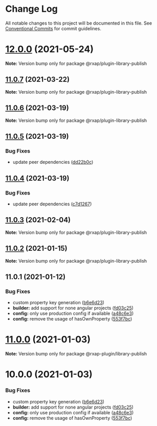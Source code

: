 # Change Log

All notable changes to this project will be documented in this file.
See [Conventional Commits](https://conventionalcommits.org) for commit guidelines.

# [12.0.0](https://gitlab.com/rxap/packages/compare/@rxap/plugin-library-publish@11.0.7...@rxap/plugin-library-publish@12.0.0) (2021-05-24)

**Note:** Version bump only for package @rxap/plugin-library-publish





## [11.0.7](https://gitlab.com/rxap/packages/compare/@rxap/plugin-library-publish@11.0.6...@rxap/plugin-library-publish@11.0.7) (2021-03-22)

**Note:** Version bump only for package @rxap/plugin-library-publish





## [11.0.6](https://gitlab.com/rxap/packages/compare/@rxap/plugin-library-publish@11.0.5...@rxap/plugin-library-publish@11.0.6) (2021-03-19)

**Note:** Version bump only for package @rxap/plugin-library-publish





## [11.0.5](https://gitlab.com/rxap/packages/compare/@rxap/plugin-library-publish@11.0.4...@rxap/plugin-library-publish@11.0.5) (2021-03-19)


### Bug Fixes

* update peer dependencies ([dd22b0c](https://gitlab.com/rxap/packages/commit/dd22b0ce053bc266c7aea659a2faf3be39f424e7))





## [11.0.4](https://gitlab.com/rxap/packages/compare/@rxap/plugin-library-publish@11.0.3...@rxap/plugin-library-publish@11.0.4) (2021-03-19)


### Bug Fixes

* update peer dependencies ([c7d1267](https://gitlab.com/rxap/packages/commit/c7d12671f3efc198985cddee92caa2558e74b023))





## [11.0.3](https://gitlab.com/rxap/packages/compare/@rxap/plugin-library-publish@11.0.2...@rxap/plugin-library-publish@11.0.3) (2021-02-04)

**Note:** Version bump only for package @rxap/plugin-library-publish





## [11.0.2](https://gitlab.com/rxap/packages/compare/@rxap/plugin-library-publish@11.0.1...@rxap/plugin-library-publish@11.0.2) (2021-01-15)

**Note:** Version bump only for package @rxap/plugin-library-publish





## 11.0.1 (2021-01-12)


### Bug Fixes

* custom property key generation ([b6e6d23](https://gitlab.com/rxap/packages/commit/b6e6d23215f0b35e0de2d35003b186a3d435b8e4))
* **builder:** add support for none angular projects ([fd03c25](https://gitlab.com/rxap/packages/commit/fd03c25a9efb9c3f624d72609ae1731d1e1eba9a))
* **config:** only use production config if available ([a48c6e3](https://gitlab.com/rxap/packages/commit/a48c6e3ed5db36024448e879f52e264f5d05c5ef))
* **config:** remove the usage of hasOwnProperty ([553f7bc](https://gitlab.com/rxap/packages/commit/553f7bc3b2b0e0f5d85792d280ae52bbd45449bd))





# [11.0.0](https://gitlab.com/rxap/packages/compare/@rxap-plugin/library-publish@10.0.0...@rxap-plugin/library-publish@11.0.0) (2021-01-03)

**Note:** Version bump only for package @rxap-plugin/library-publish





# 10.0.0 (2021-01-03)


### Bug Fixes

* custom property key generation ([b6e6d23](https://gitlab.com/rxap/packages/commit/b6e6d23215f0b35e0de2d35003b186a3d435b8e4))
* **builder:** add support for none angular projects ([fd03c25](https://gitlab.com/rxap/packages/commit/fd03c25a9efb9c3f624d72609ae1731d1e1eba9a))
* **config:** only use production config if available ([a48c6e3](https://gitlab.com/rxap/packages/commit/a48c6e3ed5db36024448e879f52e264f5d05c5ef))
* **config:** remove the usage of hasOwnProperty ([553f7bc](https://gitlab.com/rxap/packages/commit/553f7bc3b2b0e0f5d85792d280ae52bbd45449bd))
